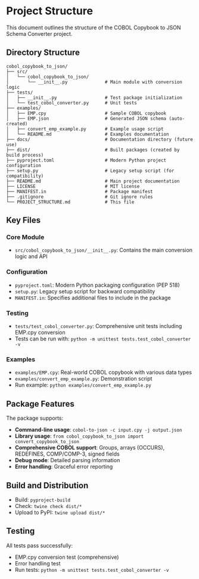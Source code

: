 # Project Structure

This document outlines the structure of the COBOL Copybook to JSON Schema Converter project.

## Directory Structure

```
cobol_copybook_to_json/
├── src/
│   └── cobol_copybook_to_json/
│       └── __init__.py              # Main module with conversion logic
├── tests/
│   ├── __init__.py                  # Test package initialization
│   └── test_cobol_converter.py      # Unit tests
├── examples/
│   ├── EMP.cpy                      # Sample COBOL copybook
│   ├── EMP.json                     # Generated JSON schema (auto-created)
│   ├── convert_emp_example.py       # Example usage script
│   └── README.md                    # Examples documentation
├── docs/                            # Documentation directory (future use)
├── dist/                            # Built packages (created by build process)
├── pyproject.toml                   # Modern Python project configuration
├── setup.py                         # Legacy setup script (for compatibility)
├── README.md                        # Main project documentation
├── LICENSE                          # MIT license
├── MANIFEST.in                      # Package manifest
├── .gitignore                       # Git ignore rules
└── PROJECT_STRUCTURE.md             # This file
```

## Key Files

### Core Module
- `src/cobol_copybook_to_json/__init__.py`: Contains the main conversion logic and API

### Configuration
- `pyproject.toml`: Modern Python packaging configuration (PEP 518)
- `setup.py`: Legacy setup script for backward compatibility
- `MANIFEST.in`: Specifies additional files to include in the package

### Testing
- `tests/test_cobol_converter.py`: Comprehensive unit tests including EMP.cpy conversion
- Tests can be run with: `python -m unittest tests.test_cobol_converter -v`

### Examples
- `examples/EMP.cpy`: Real-world COBOL copybook with various data types
- `examples/convert_emp_example.py`: Demonstration script
- Run example: `python examples/convert_emp_example.py`

## Package Features

The package supports:
- **Command-line usage**: `cobol-to-json -c input.cpy -j output.json`
- **Library usage**: `from cobol_copybook_to_json import convert_copybook_to_json`
- **Comprehensive COBOL support**: Groups, arrays (OCCURS), REDEFINES, COMP/COMP-3, signed fields
- **Debug mode**: Detailed parsing information
- **Error handling**: Graceful error reporting

## Build and Distribution

- Build: `pyproject-build`
- Check: `twine check dist/*`
- Upload to PyPI: `twine upload dist/*`

## Testing

All tests pass successfully:
- EMP.cpy conversion test (comprehensive)
- Error handling test
- Run tests: `python -m unittest tests.test_cobol_converter -v`
